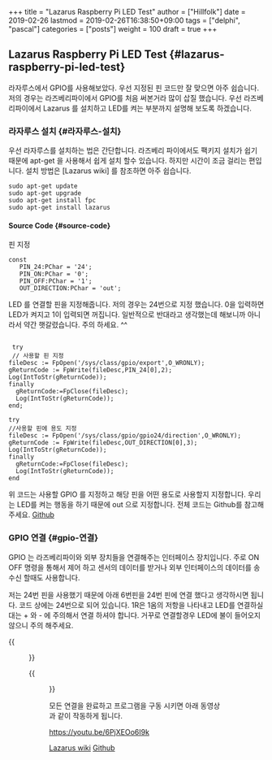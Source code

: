 +++
title = "Lazarus Raspberry Pi LED Test"
author = ["Hillfolk"]
date = 2019-02-26
lastmod = 2019-02-26T16:38:50+09:00
tags = ["delphi", "pascal"]
categories = ["posts"]
weight = 100
draft = true
+++

## Lazarus Raspberry Pi LED Test {#lazarus-raspberry-pi-led-test}

라자루스에서 GPIO를 사용해보았다. 우선 지정된 핀 코드만 잘 맞으면 아주 쉽습니다. 저의 경우는 라즈베리파이에서 GPIO를 처음 써본거라 많이 삽질 했습니다.
우선 라즈베리파이에서 Lazarus 를 설치하고 LED를 켜는 부분까지 설명해 보도록 하겠습니다.


### 라자루스 설치 {#라자루스-설치}

우선 라자루스를 설치하는 법은 간단합니다.  라즈베리 파이에서도 팩키지 설치가 쉽기 때문에 apt-get 을 사용해서 쉽게 설치 할수 있습니다. 하지만 시간이 조금 걸리는 편입니다.
설치 방법은 [Lazarus wiki] 를 참조하면 아주 쉽습니다.

```nil
sudo apt-get update
sudo apt-get upgrade
sudo apt-get install fpc
sudo apt-get install lazarus
```


#### Source Code {#source-code}

핀 지정

```nil
const
   PIN_24:PChar = '24';
   PIN_ON:PChar = '0';
   PIN_OFF:PChar = '1';
   OUT_DIRECTION:PChar = 'out';
```

LED 를 연결할 핀을 지정해줍니다. 저의 경우는 24번으로 지정 했습니다. 0을 입력하면 LED가 켜지고  1이 입력되면 꺼집니다. 일반적으로 반대라고 생각했는데 해보니까 아니라서 약간 햇갈렸습니다. 주의 하세요. ^^

```nil

 try
 // 사용할 핀 지정
fileDesc := FpOpen('/sys/class/gpio/export',O_WRONLY);
gReturnCode := FpWrite(fileDesc,PIN_24[0],2);
Log(IntToStr(gReturnCode));
finally
  gReturnCode:=FpClose(fileDesc);
  Log(IntToStr(gReturnCode));
end;

try
//사용할 핀에 용도 지정
fileDesc := FpOpen('/sys/class/gpio/gpio24/direction',O_WRONLY);
gReturnCode := FpWrite(fileDesc,OUT_DIRECTION[0],3);
Log(IntToStr(gReturnCode));
finally
  gReturnCode:=FpClose(fileDesc);
  Log(IntToStr(gReturnCode));
end
```

위 코드는 사용할 GPIO 를 지정하고 해당 핀을 어떤 용도로 사용할지 지정합니다. 우리는 LED를 켜는 행동을 하기 때문에 out 으로 지정합니다.  전체 코드는 Github를 참고해 주세요.
[Github](https://github.com/hillfolk/lazarus_led_test)


### GPIO 연결 {#gpio-연결}

GPIO 는 라즈베리파이와 외부 장치들을 연결해주는 인터페이스 장치입니다. 주로 ON OFF 명령을 통해서 제어 하고 센서의 데이터를 받거나 외부 인터페이스의 데이터를 송수신 할때도 사용합니다.

저는 24번 핀을 사용했기 때문에 아래 6번핀을 24번 핀에 연결 했다고 생각하시면 됩니다.
코드 상에는 24번으로 되어 있습니다.
1R은 1옴의 저항을 나타내고 LED를 연결하실대는 + 와 - 에 주의해서 연결 하셔야 합니다. 거꾸로 연결할경우  LED에 불이 들어오지 않으니 주의 해주세요.

<a id="orgee098ff"></a>
{{<figure src="https://www.raspberrypi.org/documentation/usage/gpio-plus-and-raspi2/images/physical-pin-numbers.png">}}

<a id="org6d9ce38"></a>
{{<figure src="http://wiki.freepascal.org/images/0/00/rpi_testcircuit_1d.png">}}

모든 연결을 완료하고 프로그램을 구동 시키면 아래 동영상과 같이 작동하게 됩니다.

<a id="org97b4a65"></a>
<https://youtu.be/6PjXEOo6I9k>

[Lazarus wiki](http://wiki.freepascal.org/Lazarus_on_Raspberry_Pi)
[Github](https://github.com/hillfolk/lazarus_led_test)